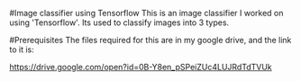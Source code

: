 #Image classifier using Tensorflow
This is an image classifier I worked on using 'Tensorflow'.
Its used to classify images into 3 types.

#Prerequisites
The files required for this are in my google drive, and the link to it is:

https://drive.google.com/open?id=0B-Y8en_pSPeiZUc4LUJRdTdTVUk

